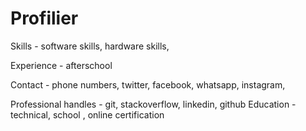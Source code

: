 # Profilier

Skills - software skills, hardware skills,

Experience - afterschool

Contact - phone numbers, twitter, facebook, whatsapp, instagram,

Professional handles - git, stackoverflow, linkedin, github
Education - technical, school , online certification
